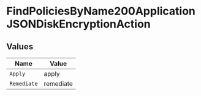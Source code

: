 # FindPoliciesByName200ApplicationJSONDiskEncryptionAction


## Values

| Name        | Value       |
| ----------- | ----------- |
| `Apply`     | apply       |
| `Remediate` | remediate   |